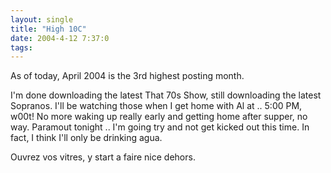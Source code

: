 ```yaml
---
layout: single
title: "High 10C"
date: 2004-4-12 7:37:0
tags: 
---
```


As of today, April 2004 is the 3rd highest posting month.

I'm done downloading the latest That 70s Show, still downloading the latest Sopranos. I'll be watching those when I get home with Al at .. 5:00 PM, w00t! No more waking up really early and getting home after supper, no way. Paramout tonight .. I'm going try and not get kicked out this time. In fact, I think I'll only be drinking agua.

Ouvrez vos vitres, y start a faire nice dehors.

